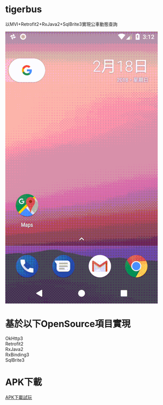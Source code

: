 # tigerbus
以MVI+Retrofit2+RxJava2+SqlBrite3實現公車動態查詢

![image](https://github.com/kailin2017/tigerbus/blob/master/demo.gif)


# 基於以下OpenSource項目實現
OkHttp3</br>
Retrofit2</br>
RxJava2</br>
RxBinding3</br>
SqlBrite3</br>


# APK下載
[APK下載試玩](https://github.com//kailin2017/tigerbus/raw/master/app-release.apk "APK下載試玩")
